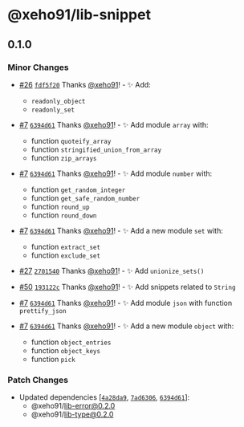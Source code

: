 # @xeho91/lib-snippet

## 0.1.0

### Minor Changes

- [#26](https://github.com/xeho91/xeho91/pull/26) [`fdf5f20`](https://github.com/xeho91/xeho91/commit/fdf5f2052de5da913a40ec6fb423a5f7f78643cf) Thanks [@xeho91](https://github.com/xeho91)! - ✨ Add:

  - `readonly_object`
  - `readonly_set`

- [#7](https://github.com/xeho91/xeho91/pull/7) [`6394d61`](https://github.com/xeho91/xeho91/commit/6394d6172e17d0efbf87d7003085dde640a5addf) Thanks [@xeho91](https://github.com/xeho91)! - ✨ Add module `array` with:

  - function `quoteify_array`
  - function `stringified_union_from_array`
  - function `zip_arrays`

- [#7](https://github.com/xeho91/xeho91/pull/7) [`6394d61`](https://github.com/xeho91/xeho91/commit/6394d6172e17d0efbf87d7003085dde640a5addf) Thanks [@xeho91](https://github.com/xeho91)! - ✨ Add module `number` with:

  - function `get_random_integer`
  - function `get_safe_random_number`
  - function `round_up`
  - function `round_down`

- [#7](https://github.com/xeho91/xeho91/pull/7) [`6394d61`](https://github.com/xeho91/xeho91/commit/6394d6172e17d0efbf87d7003085dde640a5addf) Thanks [@xeho91](https://github.com/xeho91)! - ✨ Add a new module `set` with:

  - function `extract_set`
  - function `exclude_set`

- [#27](https://github.com/xeho91/xeho91/pull/27) [`2701540`](https://github.com/xeho91/xeho91/commit/2701540f64b27901190bf9ad64070a12ef5a8aeb) Thanks [@xeho91](https://github.com/xeho91)! - ✨ Add `unionize_sets()`

- [#50](https://github.com/xeho91/xeho91/pull/50) [`193122c`](https://github.com/xeho91/xeho91/commit/193122c7c5f5b16ee4d5fdcd4adcce12680e81be) Thanks [@xeho91](https://github.com/xeho91)! - ✨ Add snippets related to `String`

- [#7](https://github.com/xeho91/xeho91/pull/7) [`6394d61`](https://github.com/xeho91/xeho91/commit/6394d6172e17d0efbf87d7003085dde640a5addf) Thanks [@xeho91](https://github.com/xeho91)! - ✨ Add module `json` with function `prettify_json`

- [#7](https://github.com/xeho91/xeho91/pull/7) [`6394d61`](https://github.com/xeho91/xeho91/commit/6394d6172e17d0efbf87d7003085dde640a5addf) Thanks [@xeho91](https://github.com/xeho91)! - ✨ Add a new module `object` with:

  - function `object_entries`
  - function `object_keys`
  - function `pick`

### Patch Changes

- Updated dependencies [[`4a28da9`](https://github.com/xeho91/xeho91/commit/4a28da965662ac0696bf677df29cec500fa2b928), [`7ad6306`](https://github.com/xeho91/xeho91/commit/7ad630660911a81a9d53c6932b796a8da49ed800), [`6394d61`](https://github.com/xeho91/xeho91/commit/6394d6172e17d0efbf87d7003085dde640a5addf)]:
  - @xeho91/lib-error@0.2.0
  - @xeho91/lib-type@0.2.0
